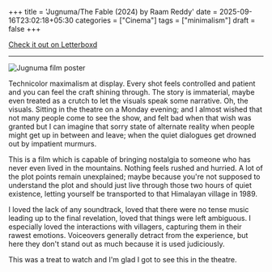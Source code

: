 +++
title = 'Jugnuma/The Fable (2024) by Raam Reddy'
date = 2025-09-16T23:02:18+05:30
categories = ["Cinema"]
tags = ["minimalism"]
draft = false
+++

[Check it out on Letterboxd](https://letterboxd.com/carte_blanche/film/the-fable-2024/)

---------------------

![Jugnuma film poster](https://static.siddharthagolu.com/sid-website-assets/jugnuma-resize.webp#center "Jugnuma film poster")

Technicolor maximalism at display. Every shot feels controlled and patient and you can feel the craft shining through. The story is immaterial, maybe even treated as a crutch to let the visuals speak some narrative. Oh, the visuals. Sitting in the theatre on a Monday evening; and I almost wished that not many people come to see the show, and felt bad when that wish was granted but I can imagine that sorry state of alternate reality when people might get up in between and leave; when the quiet dialogues get drowned out by impatient murmurs.

This is a film which is capable of bringing nostalgia to someone who has never even lived in the mountains. Nothing feels rushed and hurried. A lot of the plot points remain unexplained; maybe because you're not supposed to understand the plot and should just live through those two hours of quiet existence, letting yourself be transported to that Himalayan village in 1989.

I loved the lack of any soundtrack, loved that there were no tense music leading up to the final revelation, loved that things were left ambiguous. I especially loved the interactions with villagers, capturing them in their rawest emotions. Voiceovers generally detract from the experience, but here they don't stand out as much because it is used judiciously.

This was a treat to watch and I'm glad I got to see this in the theatre.
